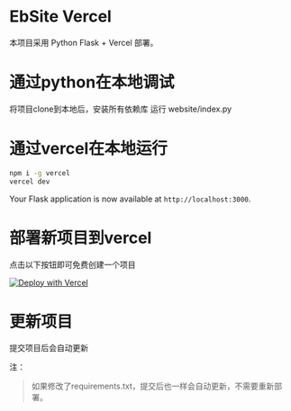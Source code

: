 
# EbSite Vercel
本项目采用 Python Flask + Vercel 部署。
 

# 通过python在本地调试
将项目clone到本地后，安装所有依赖库
运行 website/index.py

# 通过vercel在本地运行

```bash
npm i -g vercel
vercel dev
```

Your Flask application is now available at `http://localhost:3000`.


# 部署新项目到vercel

点击以下按钮即可免费创建一个项目

[![Deploy with Vercel](https://vercel.com/button)](https://vercel.com/new/clone?repository-url=https%3A%2F%2Fgithub.com%2Fyibo7%2Febsite-for-vercel.git&env=SITE_KEY&envDescription=SITE_KEY%E6%98%AF%E7%BD%91%E7%AB%99%E5%AF%86%E9%92%A5%EF%BC%8C%E8%B6%8A%E5%A4%8D%E6%9D%82%E8%B6%8A%E5%AE%89%E5%85%A8&envLink=https%3A%2F%2Fgithub.com%2Fyibo7%2Fxs_proxy_api&project-name=ebsite-for-vercel&repository-name=ebsite-for-vercel)

# 更新项目
提交项目后会自动更新

注：
>如果修改了requirements.txt，提交后也一样会自动更新，不需要重新部署。
